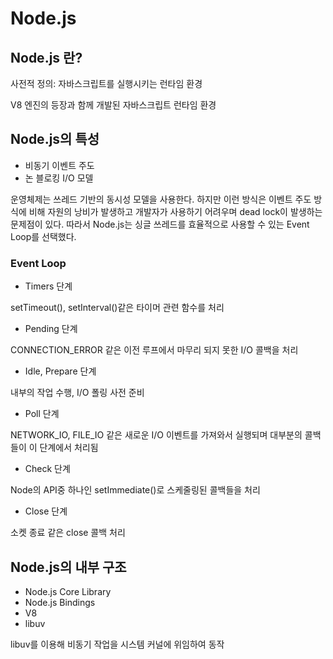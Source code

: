 # Node.js

## Node.js 란?

사전적 정의: 자바스크립트를 실행시키는 런타임 환경

V8 엔진의 등장과 함께 개발된 자바스크립트 런타임 환경

## Node.js의 특성

- 비동기 이벤트 주도
- 논 블로킹 I/O 모델

운영체제는 쓰레드 기반의 동시성 모델을 사용한다. 하지만 이런 방식은 이벤트 주도 방식에 비해 자원의 낭비가 발생하고 개발자가 사용하기 어려우며 dead lock이 발생하는 문제점이 있다. 따라서 Node.js는 싱글 쓰레드를 효율적으로 사용할 수 있는 Event Loop를 선택했다.

### Event Loop

- Timers 단계

setTimeout(), setInterval()같은 타이머 관련 함수를 처리

- Pending 단계

CONNECTION_ERROR 같은 이전 루프에서 마무리 되지 못한 I/O 콜백을 처리

- Idle, Prepare 단계

내부의 작업 수행, I/O 폴링 사전 준비

- Poll 단계

NETWORK_IO, FILE_IO 같은 새로운 I/O 이벤트를 가져와서 실행되며 대부분의 콜백들이 이 단계에서 처리됨

- Check 단계

Node의 API중 하나인 setImmediate()로 스케줄링된 콜백들을 처리

- Close 단계

소켓 종료 같은 close 콜백 처리

## Node.js의 내부 구조

- Node.js Core Library
- Node.js Bindings
- V8
- libuv

libuv를 이용해 비동기 작업을 시스템 커널에 위임하여 동작


